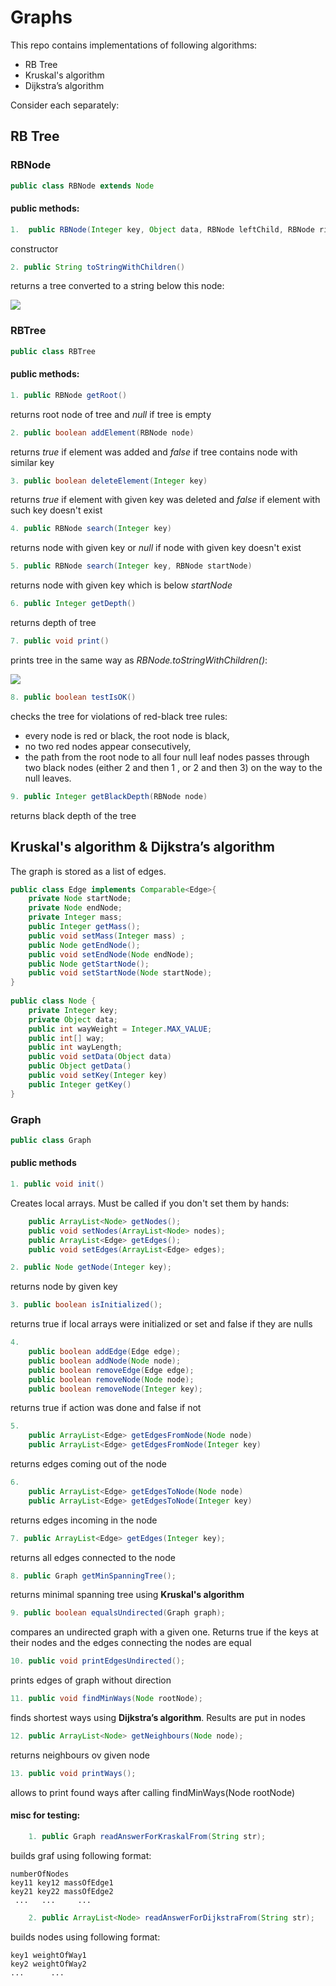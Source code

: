 # Graphs
This repo contains implementations of following algorithms:
- RB Tree
- Kruskal's algorithm
- Dijkstra’s algorithm

Consider each separately:
## RB Tree
### RBNode
```java
public class RBNode extends Node 
```
#### public methods:
```java
1.  public RBNode(Integer key, Object data, RBNode leftChild, RBNode rightChild, RBNode parent, boolean color, Boolean nil)
```

constructor
```java
2. public String toStringWithChildren()
```
returns a tree converted to a string below this node: 

![](https://github.com/ilkoch008/Graphs/blob/master/images/Screenshot_3.png?raw=true)

### RBTree
```java
public class RBTree
```
#### public methods:
```java
1. public RBNode getRoot()
```
returns root node of tree and *null* if tree is empty
```java
2. public boolean addElement(RBNode node)
```
returns *true* if element was added and *false* if tree contains node with similar key
```java
3. public boolean deleteElement(Integer key)
```
returns *true* if element with given key was deleted and *false* if element with such key doesn't exist
```java
4. public RBNode search(Integer key)
```
returns node with given key or *null* if node with given key doesn't exist
```java
5. public RBNode search(Integer key, RBNode startNode)
```
returns node with given key which is below *startNode*
```java
6. public Integer getDepth()
```
returns depth of tree
```java
7. public void print()
```
prints tree in the same way as *RBNode.toStringWithChildren()*:

![](https://github.com/ilkoch008/Graphs/blob/master/images/Screenshot_3.png?raw=true)
```java
8. public boolean testIsOK()
```
checks the tree for violations of red-black tree rules:

  * every node is red or black, the root node is black,
  * no two red nodes appear consecutively,
  * the path from the root node to all four null leaf nodes passes through two black nodes (either 2 and then 1 , or 2 and then 3) on the way to the null leaves.
```java  
9. public Integer getBlackDepth(RBNode node)
```
returns black depth of the tree

## Kruskal's algorithm & Dijkstra’s algorithm
The graph is stored as a list of edges.
```java
public class Edge implements Comparable<Edge>{
    private Node startNode;
    private Node endNode;
    private Integer mass;
    public Integer getMass();
    public void setMass(Integer mass) ;
    public Node getEndNode();
    public void setEndNode(Node endNode);
    public Node getStartNode();
    public void setStartNode(Node startNode);
}
    
public class Node {
    private Integer key;
    private Object data;
    public int wayWeight = Integer.MAX_VALUE;
    public int[] way;
    public int wayLength;
    public void setData(Object data)
    public Object getData()
    public void setKey(Integer key)
    public Integer getKey()
}
```
### Graph
```java
public class Graph
```

#### public methods

```java
1. public void init()
```

Creates local arrays. Must be called if you don't set them by hands:

```java
    public ArrayList<Node> getNodes();
    public void setNodes(ArrayList<Node> nodes);
    public ArrayList<Edge> getEdges();
    public void setEdges(ArrayList<Edge> edges);
```

```java
2. public Node getNode(Integer key);
```

returns node by given key

```java
3. public boolean isInitialized();
```

returns true if local arrays were initialized or set and false if they are nulls

```java
4. 
    public boolean addEdge(Edge edge);
    public boolean addNode(Node node);
    public boolean removeEdge(Edge edge);
    public boolean removeNode(Node node);
    public boolean removeNode(Integer key);
```
returns true if action was done and false if not

```java
5.     
    public ArrayList<Edge> getEdgesFromNode(Node node)
    public ArrayList<Edge> getEdgesFromNode(Integer key)
```

returns edges coming out of the node

```java
6.
    public ArrayList<Edge> getEdgesToNode(Node node)
    public ArrayList<Edge> getEdgesToNode(Integer key)
```

returns edges incoming in the node

```java
7. public ArrayList<Edge> getEdges(Integer key);
```

returns all edges connected to the node

```java
8. public Graph getMinSpanningTree();
```
returns minimal spanning tree using **Kruskal's algorithm**

```java
9. public boolean equalsUndirected(Graph graph);
```

compares an undirected graph with a given one. Returns true if the keys at their nodes and the edges connecting the nodes are equal

```java
10. public void printEdgesUndirected();
```

prints edges of graph without direction

```java
11. public void findMinWays(Node rootNode);
```

finds shortest ways using **Dijkstra’s algorithm**. Results are put in nodes

```java
12. public ArrayList<Node> getNeighbours(Node node);
```

returns neighbours ov given node

```java
13. public void printWays();
```
allows to print found ways after calling findMinWays(Node rootNode)

#### misc for testing:
```java
    1. public Graph readAnswerForKraskalFrom(String str);
```

builds graf using following format:
```
numberOfNodes
key11 key12 massOfEdge1
key21 key22 massOfEdge2
 ...   ...     ...
```

```java
    2. public ArrayList<Node> readAnswerForDijkstraFrom(String str);
```
builds nodes using following format:
```
key1 weightOfWay1
key2 weightOfWay2
...      ...
```
